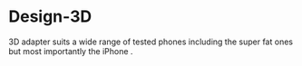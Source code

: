 # Design-3D
3D adapter suits a wide range of tested phones including the super fat ones but most importantly the iPhone .
